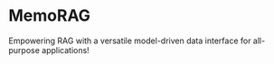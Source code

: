 # MemoRAG
Empowering RAG with a versatile model-driven data interface for all-purpose applications!
